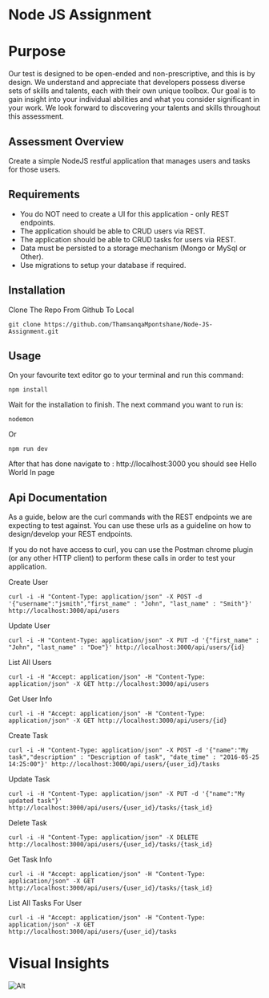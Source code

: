 # Node JS Assignment

# Purpose
Our test is designed to be open-ended and non-prescriptive, and this is by design. We understand and appreciate that developers possess diverse sets of skills and talents, each with their own unique toolbox. Our goal is to gain insight into your individual abilities and what you consider significant in your work. We look forward to discovering your talents and skills throughout this assessment.

## Assessment Overview
Create a simple NodeJS restful application that manages users and tasks for those users.

##  Requirements

 - You do NOT need to create a UI for this application - only REST endpoints.
 - The application should be able to CRUD users via REST.
 -  The application should be able to CRUD tasks for users via REST.
 - Data must be persisted to a storage mechanism (Mongo or MySql or Other).
 - Use migrations to setup your database if required.

## Installation
 Clone The Repo From Github To Local
 

    git clone https://github.com/ThamsanqaMpontshane/Node-JS-Assignment.git

## Usage

On your favourite text editor go to your terminal and run this command:

    npm install
 
Wait for the installation to finish.
The next command you want to run is:

    nodemon
Or

    npm run dev
After that has done navigate to : http://localhost:3000 you should see Hello World In page
## Api Documentation

As a guide, below are the curl commands with the REST endpoints we are expecting to test against.  You can use these urls as a guideline on how to design/develop your REST endpoints.

If you do not have access to curl, you can use the Postman chrome plugin (or any other HTTP client) to perform these calls in order to test your application.

 Create User
 

    curl -i -H "Content-Type: application/json" -X POST -d '{"username":"jsmith","first_name" : "John", "last_name" : "Smith"}' http://localhost:3000/api/users
Update User

    curl -i -H "Content-Type: application/json" -X PUT -d '{"first_name" : "John", "last_name" : "Doe"}' http://localhost:3000/api/users/{id}
List All Users

    curl -i -H "Accept: application/json" -H "Content-Type: application/json" -X GET http://localhost:3000/api/users
Get User Info

    curl -i -H "Accept: application/json" -H "Content-Type: application/json" -X GET http://localhost:3000/api/users/{id}
Create Task

    curl -i -H "Content-Type: application/json" -X POST -d '{"name":"My task","description" : "Description of task", "date_time" : "2016-05-25 14:25:00"}' http://localhost:3000/api/users/{user_id}/tasks
Update Task

    curl -i -H "Content-Type: application/json" -X PUT -d '{"name":"My updated task"}' http://localhost:3000/api/users/{user_id}/tasks/{task_id}
Delete Task

    curl -i -H "Content-Type: application/json" -X DELETE http://localhost:3000/api/users/{user_id}/tasks/{task_id}
Get Task Info

    curl -i -H "Accept: application/json" -H "Content-Type: application/json" -X GET http://localhost:3000/api/users/{user_id}/tasks/{task_id}
List All Tasks For User

    curl -i -H "Accept: application/json" -H "Content-Type: application/json" -X GET http://localhost:3000/api/users/{user_id}/tasks

# Visual Insights

![Alt](https://repobeats.axiom.co/api/embed/94ac652a49604ea34a653e5a605b696c47f35ac8.svg "Repobeats analytics image")